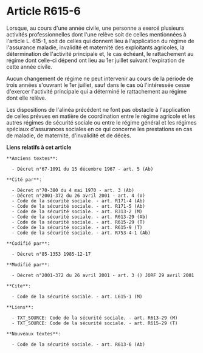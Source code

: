 # Article R615-6

Lorsque, au cours d'une année civile, une personne a exercé plusieurs activités professionnelles dont l'une relève soit de
celles mentionnées à l'article L. 615-1, soit de celles qui donnent lieu à l'application du régime de l'assurance maladie,
invalidité et maternité des exploitants agricoles, la détermination de l'activité principale et, le cas échéant, le
rattachement au régime dont celle-ci dépend ont lieu au 1er juillet suivant l'expiration de cette année civile. 

Aucun changement de régime ne peut intervenir au cours de la période de trois années s'ouvrant le 1er juillet, sauf dans le
cas où l'intéressée cesse d'exercer l'activité principale qui a déterminé le rattachement au régime dont elle relève. 

Les dispositions de l'alinéa précédent ne font pas obstacle à l'application de celles prévues en matière de coordination
entre le régime agricole et les autres régimes de sécurité sociale ou entre le régime général et les régimes spéciaux
d'assurances sociales en ce qui concerne les prestations en cas de maladie, de maternité, d'invalidité et de décès.

**Liens relatifs à cet article**

	**Anciens textes**:

	  - Décret n°67-1091 du 15 décembre 1967 - art. 5 (Ab)

	**Cité par**:

	  - Décret n°70-380 du 4 mai 1970 - art. 3 (Ab)
	  - Décret n°2001-372 du 26 avril 2001 - art. 4 (V)
	  - Code de la sécurité sociale. - art. R171-4 (Ab)
	  - Code de la sécurité sociale. - art. R171-5 (Ab)
	  - Code de la sécurité sociale. - art. R313-2 (M)
	  - Code de la sécurité sociale. - art. R613-29 (Ab)
	  - Code de la sécurité sociale. - art. R615-29 (T)
	  - Code de la sécurité sociale. - art. R615-9 (T)
	  - Code de la sécurité sociale. - art. R753-4-1 (Ab)

	**Codifié par**:

	  - Décret n°85-1353 1985-12-17

	**Modifié par**:

	  - Décret n°2001-372 du 26 avril 2001 - art. 3 () JORF 29 avril 2001

	**Cite**:

	  - Code de la sécurité sociale. - art. L615-1 (M)

	**Liens**:

	  - TXT_SOURCE: Code de la sécurité sociale. - art. R613-29 (M)
	  - TXT_SOURCE: Code de la sécurité sociale. - art. R615-29 (T)

	**Nouveaux textes**:

	  - Code de la sécurité sociale. - art. R613-6 (Ab)
